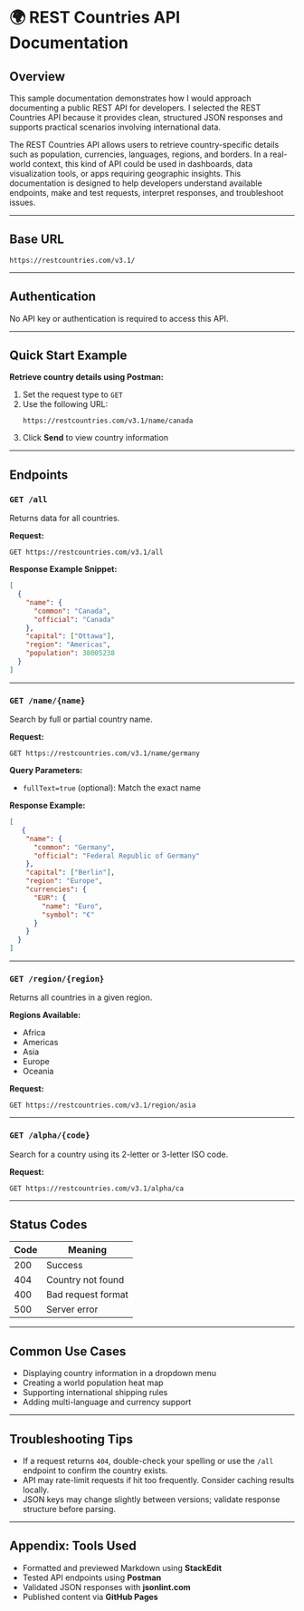 # 🌍 REST Countries API Documentation

## Overview
This sample documentation demonstrates how I would approach documenting a public REST API for developers. I selected the REST Countries API because it provides clean, structured JSON responses and supports practical scenarios involving international data.

The REST Countries API allows users to retrieve country-specific details such as population, currencies, languages, regions, and borders. In a real-world context, this kind of API could be used in dashboards, data visualization tools, or apps requiring geographic insights. This documentation is designed to help developers understand available endpoints, make and test requests, interpret responses, and troubleshoot issues.

---

## Base URL
```
https://restcountries.com/v3.1/
```

---

## Authentication
No API key or authentication is required to access this API.

---

## Quick Start Example

**Retrieve country details using Postman:**

1. Set the request type to `GET`
2. Use the following URL:
   ```
   https://restcountries.com/v3.1/name/canada
   ```
3. Click **Send** to view country information

---

## Endpoints

### `GET /all`
Returns data for all countries.

**Request:**
```
GET https://restcountries.com/v3.1/all
```

**Response Example Snippet:**
```json
[
  {
    "name": {
      "common": "Canada",
      "official": "Canada"
    },
    "capital": ["Ottawa"],
    "region": "Americas",
    "population": 38005238
  }
]
```

---

### `GET /name/{name}`
Search by full or partial country name.

**Request:**
```
GET https://restcountries.com/v3.1/name/germany
```

**Query Parameters:**
- `fullText=true` (optional): Match the exact name

**Response Example:**
```json
[
   {
    "name": {
      "common": "Germany",
      "official": "Federal Republic of Germany"
    },
    "capital": ["Berlin"],
    "region": "Europe",
    "currencies": {
      "EUR": {
        "name": "Euro",
        "symbol": "€"
      }
    }
  }
]
```

---

### `GET /region/{region}`
Returns all countries in a given region.

**Regions Available:**
- Africa
- Americas
- Asia
- Europe
- Oceania

**Request:**
```
GET https://restcountries.com/v3.1/region/asia
```

---

### `GET /alpha/{code}`
Search for a country using its 2-letter or 3-letter ISO code.

**Request:**
```
GET https://restcountries.com/v3.1/alpha/ca
```

---

## Status Codes

| Code | Meaning              |
|------|----------------------|
| 200  | Success              |
| 404  | Country not found    |
| 400  | Bad request format   |
| 500  | Server error         |

---

## Common Use Cases
- Displaying country information in a dropdown menu
- Creating a world population heat map
- Supporting international shipping rules
- Adding multi-language and currency support

---

## Troubleshooting Tips
- If a request returns `404`, double-check your spelling or use the `/all` endpoint to confirm the country exists.
- API may rate-limit requests if hit too frequently. Consider caching results locally.
- JSON keys may change slightly between versions; validate response structure before parsing.

---

## Appendix: Tools Used
- Formatted and previewed Markdown using **StackEdit**
- Tested API endpoints using **Postman**
- Validated JSON responses with **jsonlint.com**
- Published content via **GitHub Pages**

